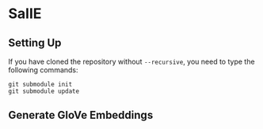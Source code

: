 SalIE
=====



Setting Up
----------

If you have cloned the repository without `--recursive`, you need to type the following commands:

    git submodule init
    git submodule update
    
    
    




Generate GloVe Embeddings
-------------------------

